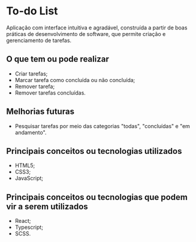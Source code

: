 # To-do List

Aplicação com interface intuitiva e agradável, construída a partir de boas práticas de desenvolvimento de software, que permite criação e gerenciamento de tarefas.

## O que tem ou pode realizar
* Criar tarefas;
* Marcar tarefa como concluída ou não concluída;
* Remover tarefa;
* Remover tarefas concluídas.

## Melhorias futuras
* Pesquisar tarefas por meio das categorias "todas", "concluídas" e "em andamento".

## Principais conceitos ou tecnologias utilizados
* HTML5;
* CSS3;
* JavaScript;

## Principais conceitos ou tecnologias que podem vir a serem utilizados
* React;
* Typescript;
* SCSS.
